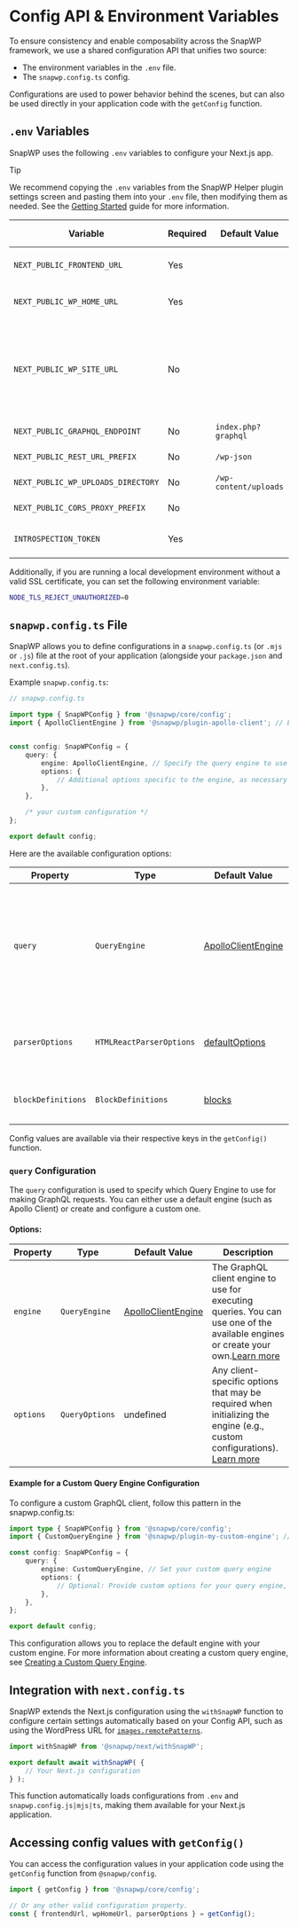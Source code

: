 # Config API & Environment Variables

To ensure consistency and enable composability across the SnapWP framework, we use a shared configuration API that unifies two source:

-   The environment variables in the `.env` file.
-   The `snapwp.config.ts` config.

Configurations are used to power behavior behind the scenes, but can also be used directly in your application code with the `getConfig` function.

## `.env` Variables

SnapWP uses the following `.env` variables to configure your Next.js app.

> [!TIP]
> We recommend copying the `.env` variables from the SnapWP Helper plugin settings screen and pasting them into your `.env` file, then modifying them as needed.
> See the [Getting Started](getting-started.md#backend-setup) guide for more information.

| Variable                           | Required | Default Value         | Description                                                                                                                                                                                      | Available via `getConfig() |
| ---------------------------------- | -------- | --------------------- | ------------------------------------------------------------------------------------------------------------------------------------------------------------------------------------------------ | -------------------------- |
| `NEXT_PUBLIC_FRONTEND_URL`         | Yes      |                       | The URL of the Next.js (headless) frontend. <br />E.g. `http://localhost:3000`                                                                                                                   | `frontendUrl`              |
| `NEXT_PUBLIC_WP_HOME_URL`          | Yes      |                       | The traditional WordPress _frontend_ domain URL. <br />E.g `https://mywpsite.local`                                                                                                              | `wpHomeUrl`                |
| `NEXT_PUBLIC_WP_SITE_URL`          | No       |                       | The _backend_ "WordPress Address" domain URL where your WordPress core files reside.<br />Only necessary if different than `NEXT_PUBLIC_WP_HOME_URL`<br />E.g. `https://api.mywpsite.local/wp` . | `wpSiteUrl`                |
| `NEXT_PUBLIC_GRAPHQL_ENDPOINT`     | No       | `index.php?graphql`   | The relative path to the WordPress GraphQL endpoint.                                                                                                                                             | `graphqlEndpoint`          |
| `NEXT_PUBLIC_REST_URL_PREFIX`      | No       | `/wp-json`            | The WordPress REST API URL prefix.                                                                                                                                                               | `restUrlPrefix`            |
| `NEXT_PUBLIC_WP_UPLOADS_DIRECTORY` | No       | `/wp-content/uploads` | The relative path to the WordPress uploads directory.                                                                                                                                            | `uploadsDirectory`         |
| `NEXT_PUBLIC_CORS_PROXY_PREFIX`    | No       |                       | The prefix for the CORS proxy. If unset, no proxy will be used.                                                                                                                                  | `corsProxyPrefix`          |
| `INTROSPECTION_TOKEN`              | Yes      |                       | Token used for authenticating GraphQL introspection queries with GraphQL Codegen.                                                                                                                | N/A                        |

Additionally, if you are running a local development environment without a valid SSL certificate, you can set the following environment variable:

```bash
NODE_TLS_REJECT_UNAUTHORIZED=0
```

## `snapwp.config.ts` File

SnapWP allows you to define configurations in a `snapwp.config.ts` (or `.mjs` or `.js`) file at the root of your application (alongside your `package.json` and `next.config.ts`).

Example `snapwp.config.ts`:

```ts
// snapwp.config.ts

import type { SnapWPConfig } from '@snapwp/core/config';
import { ApolloClientEngine } from '@snapwp/plugin-apollo-client'; // Example engine import


const config: SnapWPConfig = {
	query: {
		engine: ApolloClientEngine, // Specify the query engine to use (required)
		options: {
			// Additional options specific to the engine, as necessary
		},
	},

	/* your custom configuration */
};

export default config;
```

Here are the available configuration options:

| Property           | Type                     | Default Value                                                   | Description                                                                                                                                     |
| ------------------ | ------------------------ | --------------------------------------------------------------- | ----------------------------------------------------------------------------------------------------------------------------------------------- |
| `query` | `QueryEngine`       | [ApolloClientEngine](../packages/plugin-apollo-client/src/engine/index.ts)                | Configuration for the GraphQL query engine.<br />See below for more details on how to customize it.[Learn more](./query-engine.md)                                            |
| `parserOptions`    | `HTMLReactParserOptions` | [defaultOptions](../packages/next/src/react-parser/options.tsx) | The default options for the `html-react-parser` library.<br />[Learn more](./overloading-wp-behavior.md#2-pass-customparseroptions-to-overload) |
| `blockDefinitions` | `BlockDefinitions`       | [blocks](../packages/blocks/src/blocks/index.ts)                | Block definitions for the editor.<br />[Learn more](./overloading-wp-behavior.md#overloading-blocks)                                            |

Config values are available via their respective keys in the `getConfig()` function.

### `query` Configuration

The `query` configuration is used to specify which Query Engine to use for making GraphQL requests. You can either use a default engine (such as Apollo Client) or create and configure a custom one.

#### Options:

| Property           | Type                     | Default Value                                                   | Description                                                                                                                                     |
| ------------------ | ------------------------ | --------------------------------------------------------------- | ----------------------------------------------------------------------------------------------------------------------------------------------- |
| `engine` | `QueryEngine`       | [ApolloClientEngine](../packages/plugin-apollo-client/src/engine/index.ts)                | The GraphQL client engine to use for executing queries. You can use one of the available engines or create your own.[Learn more](./query-engine.md#config-structure)                                            |
| `options`    | `QueryOptions` | undefined | Any client-specific options that may be required when initializing the engine (e.g., custom configurations). [Learn more](./query-engine.md#config-structure) |



#### Example for a Custom Query Engine Configuration

To configure a custom GraphQL client, follow this pattern in the snapwp.config.ts:


```ts
import type { SnapWPConfig } from '@snapwp/core/config';
import { CustomQueryEngine } from '@snapwp/plugin-my-custom-engine'; // Import your custom engine.

const config: SnapWPConfig = {
	query: {
		engine: CustomQueryEngine, // Set your custom query engine
		options: {
			// Optional: Provide custom options for your query engine, such as authentication, headers, etc.
		},
	},
};

export default config;
```

This configuration allows you to replace the default engine with your custom engine. For more information about creating a custom query engine, see [Creating a Custom Query Engine](./query-engine.md#creating-a-custom-query-engine).


## Integration with `next.config.ts`

SnapWP extends the Next.js configuration using the `withSnapWP` function to configure certain settings automatically based on your Config API, such as using the WordPress URL for [`images.remotePatterns`](https://nextjs.org/docs/app/api-reference/components/image#remotepatterns).

```ts
import withSnapWP from '@snapwp/next/withSnapWP';

export default await withSnapWP( {
	// Your Next.js configuration
} );
```

This function automatically loads configurations from `.env` and `snapwp.config.js|mjs|ts`, making them available for your Next.js application.

## Accessing config values with `getConfig()`

You can access the configuration values in your application code using the `getConfig` function from `@snapwp/config`.

```ts
import { getConfig } from '@snapwp/core/config';

// Or any other valid configuration property.
const { frontendUrl, wpHomeUrl, parserOptions } = getConfig();
```
